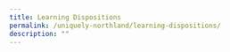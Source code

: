 ```yaml
---
title: Learning Dispositions
permalink: /uniquely-northland/learning-dispositions/
description: ""
---
```

